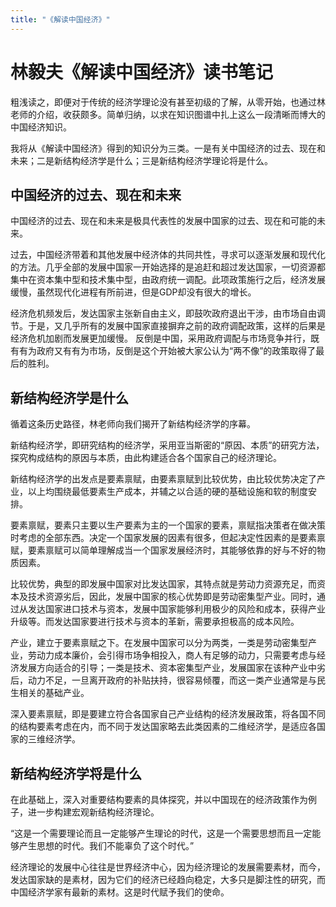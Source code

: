 ```yaml
---
title: "《解读中国经济》"
---
```

# 林毅夫《解读中国经济》读书笔记
粗浅读之，即便对于传统的经济学理论没有甚至初级的了解，从零开始，也通过林老师的介绍，收获颇多。简单归纳，以求在知识图谱中扎上这么一段清晰而博大的中国经济知识。

我将从《解读中国经济》得到的知识分为三类。一是有关中国经济的过去、现在和未来；二是新结构经济学是什么；三是新结构经济学理论将是什么。

## 中国经济的过去、现在和未来

中国经济的过去、现在和未来是极具代表性的发展中国家的过去、现在和可能的未来。

过去，中国经济带着和其他发展中经济体的共同共性，寻求可以逐渐发展和现代化的方法。几乎全部的发展中国家一开始选择的是追赶和超过发达国家，一切资源都集中在资本集中型和技术集中型，由政府统一调配。此项政策施行之后，经济发展缓慢，虽然现代化进程有所前进，但是GDP却没有很大的增长。

经济危机频发后，发达国家主张新自由主义，即鼓吹政府退出干涉，由市场自由调节。于是，又几乎所有的发展中国家直接摒弃之前的政府调配政策，这样的后果是经济危机加剧而发展更加缓慢。
反倒是中国，采用政府调配与市场竞争并行，既有有为政府又有有为市场，反倒是这个开始被大家公认为“两不像”的政策取得了最后的胜利。

## 新结构经济学是什么

循着这条历史路径，林老师向我们揭开了新结构经济学的序幕。

新结构经济学，即研究结构的经济学，采用亚当斯密的“原因、本质”的研究方法，探究构成结构的原因与本质，由此构建适合各个国家自己的经济理论。

新结构经济学的出发点是要素禀赋，由要素禀赋到比较优势，由比较优势决定了产业，以上均围绕最低要素生产成本，并辅之以合适的硬的基础设施和软的制度安排。

要素禀赋，要素只主要以生产要素为主的一个国家的要素，禀赋指决策者在做决策时考虑的全部东西。决定一个国家发展的因素有很多，但起决定性因素的是要素禀赋，要素禀赋可以简单理解成当一个国家发展经济时，其能够依靠的好与不好的物质因素。

比较优势，典型的即发展中国家对比发达国家，其特点就是劳动力资源充足，而资本及技术资源劣后，因此，发展中国家的核心优势即是劳动密集型产业。同时，通过从发达国家进口技术与资本，发展中国家能够利用极少的风险和成本，获得产业升级等。而发达国家要进行技术与资本的革新，需要承担极高的成本风险。

产业，建立于要素禀赋之下。在发展中国家可以分为两类，一类是劳动密集型产业，劳动力成本廉价，会引得市场争相投入，商人有足够的动力，只需要考虑与经济发展方向适合的引导；一类是技术、资本密集型产业，发展国家在该种产业中劣后，动力不足，一旦离开政府的补贴扶持，很容易倾覆，而这一类产业通常是与民生相关的基础产业。

深入要素禀赋，即是要建立符合各国家自己产业结构的经济发展政策，将各国不同的结构要素考虑在内，而不同于发达国家略去此类因素的二维经济学，是适应各国家的三维经济学。
	
##  新结构经济学将是什么

在此基础上，深入对重要结构要素的具体探究，并以中国现在的经济政策作为例子，进一步构建宏观新结构经济理论。

“这是一个需要理论而且一定能够产生理论的时代，这是一个需要思想而且一定能够产生思想的时代。我们不能辜负了这个时代。”

经济理论的发展中心往往是世界经济中心，因为经济理论的发展需要素材，而今，发达国家缺的是素材，因为它们的经济已经趋向稳定，大多只是脚注性的研究，而中国经济学家有最新的素材。这是时代赋予我们的使命。